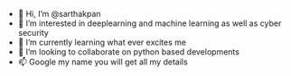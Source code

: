 - 👋 Hi, I’m @sarthakpan
- 👀 I’m interested in deeplearning and machine learning as well as cyber security
- 🌱 I’m currently learning what ever excites me
- 💞️ I’m looking to collaborate on python based developments
- 📫 Google my name you will get all my details
